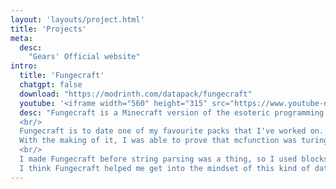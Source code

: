 ```yaml
---
layout: 'layouts/project.html'
title: 'Projects'
meta:
  desc:
    "Gears' Official website"
intro:
  title: 'Fungecraft'
  chatgpt: false
  download: "https://modrinth.com/datapack/fungecraft"
  youtube: '<iframe width="560" height="315" src="https://www.youtube-nocookie.com/embed/RI9JmWbVt7M" title="YouTube video player" frameborder="0" allow="accelerometer; autoplay; clipboard-write; encrypted-media; gyroscope; picture-in-picture; web-share" allowfullscreen></iframe>'
  desc: "Fungecraft is a Minecraft version of the esoteric programming language Befunge, using Minecraft blocks instead of ASCII Characters.<br/>
  <br/>
  Fungecraft is to date one of my favourite packs that I've worked on. It was my first real computational datapack, and it was a lot of fun to work on.<br/>
  With the making of it, I was able to prove that mcfunction was turing complete, which cool. I was also very passionate about esolangs at the time, hence the reason for making it.<br/>
  <br/>
  I made Fungecraft before string parsing was a thing, so I used blocks instead of a book as input.<br/>
  I think Fungecraft helped me get into the mindset of this kind of datapack, and allowed me to later go on to make far more complex packs, such as Code of Copper."
---
```

